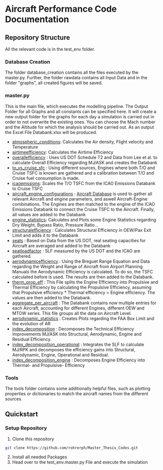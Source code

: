 # Aircraft Performance Code Documentation
## Repository Structure
All the relevant code is in the test_env folder. 
### Database Creation
The folder database_creation contains all the files executed by the master.py. Further, the folder rawdata contains all Input Data and in the 
folder "graphs", all created figures will be saved.

### master.py 
This is the main file, which executes the modelling pipeline. The Output Folder for all Graphs and all constants can be specified here. It will create a new output folder for the graphs for each day a simulation is carried out in order to not overwrite the existing ones. 
You can choose the Mach number and the Altitude for which the analysis should be carried out. 
As an output the Excel File Databank.xlsx will be produced.

* [atmospheric_conditions](test_env/database_creation/tools/atmospheric_conditions.py): Calculates the Air density, Flight velocity and Temperature
* [airtimeefficiency](test_env/database_creation/operational/airtimeefficiency.py): Calculates the Airtime Efficiency
* [overallefficiency](test_env/database_creation/overall/overallefficiency.py) : Uses US DOT Schedule T2 and Data from Lee et al. to calculate Overall Efficiency regarding MJ/ASK and creates the Databank
* [to_vs_cruise_sfc](test_env/database_creation/emissions/to_vs_cruise_sfc.py) : Using different sources, Engines where both T/O and Cruise TSFC is known are gathered and a calibration between T/O and Cruise fuel consumption is made. 
* [icaoemssions](test_env/database_creation/emissions/icaoemssions.py): Scales the T/O TSFC from the ICAO Emissions Databank to Cruise TSFC
* [aircraft_engine_configurations](test_env/database_creation/overall/aircraft_engine_configurations.py) : [Aircraft Database](https://aircraft-database.com/) is used to gather all relevant Aircraft and engine parameters, and aswell Aircraft-Engine combinations. The Engines are then matched to the engine of the ICAO Emissions Databank to connect the Cruise TSFC to the Aircraft. Finally, all values are added to the Databank
* [engine_statistics](test_env/database_creation/emissions/engine_statistics.py): Calculates and Plots some Engine Statistics regarding Dry Weight, Bypass Ratio, Pressure Ratio...
* [structuralefficiency](test_env/database_creation/structural/structuralefficiency.py) : Calculates Structural Efficiency in OEW/Pax Exit Limit and adds it to the Databank
* [seats](test_env/database_creation/operational/seats.py) : Based on Data from the US DOT, real seating capacities for Aircraft are averaged and added to the Databank
* [seatloadfactor](test_env/database_creation/operational/seatloadfactor.py) : SLF measured by the US DOT and the ICAO are gathered. 
* [aerodynamicefficiency](test_env/database_creation/aerodynamics/aerodynamicefficiency.py) : Using the Breguet Range Equation and Data regarding the Weight and Range of Aircraft from Airport Planning Manuals the Aerodynamic Efficiency is calculated. To do so, the TSFC calculated before is used. The results are then added to the Databank. 
* [therm_prop_eff](test_env/database_creation/emissions/therm_prop_eff.py) : This File splits the Engine Efficiency into Propulsive and Thermal Efficiency by calculating the Propulsive Efficiency, assuming that Propulsive efficiency * Thermal efficiency = Engine efficiency. The values are then added to the Databank.   
* [aggregate_per_aircraft](test_env/database_creation/overall/aggregate_per_aircraft.py) : The Databank contains now multiple entries for each Aircraft, accounting for different Engines, different OEW and MTOW series. This file groups all the data on Aircraft Level. 
* [aerodynamic_statistics](test_env/database_creation/aerodynamics/aerodynamic_statistics.py) : Creates Plots regarding the FAA Box Limit and the evolution of AR
* [index_decomposition](test_env/database_creation/index_decomposition/technological.py) : Decomposes the Technical Efficiency Improvements MJ/ASK into Structural, Aerodynamic, Engine and Residual Efficiency.  
* [index_decomposition_operational](test_env/database_creation/index_decomposition/technooperational.py) : Integrates the SLF to calculate MJ/RPK and decomposes the efficiency gains into Structural, Aerodynamic, Engine, Operational and Residual.
* [index_decomposition_engine](test_env/database_creation/index_decomposition/engine.py) : Decomposes Engine Efficiency into Thermal- and Propulsive- Efficiency

### Tools
The tools folder contains some additionally helpful files, such as plotting properties or dictionaries to match the aircraft names from the different sources.

## Quickstart
### Setup Repository
1. Clone this repository
```bash
git clone https://github.com/rohrerph/Master_Thesis_Codes.git
```
2. Install all needed Packages
3. Head over to the test_env.master.py File and execute the simulation